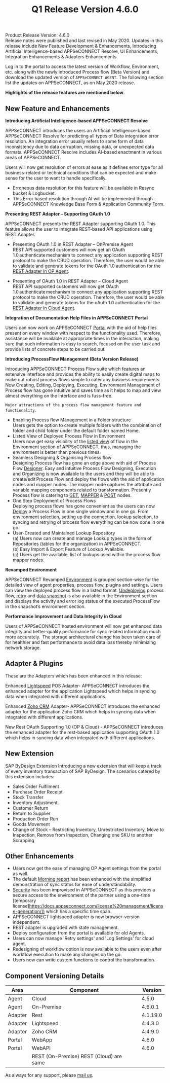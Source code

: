 ﻿---
title: "Q1 Release Version 4.6.0"
toc: true
tag: developers
category: "release-notes"
menus: 
    2020Release:
        title: "Q1 V 4.6.0"
        weight: 4
        icon: fa fa-wpexplorer
        identifier: Q1Release
---
Product Release Version: 4.6.0   
Release notes were published and last revised in May 2020. 
Updates in this release include New Feature Development & Enhancements, Introducing Artificial Intelligence-based APPSeCONNECT Resolve, UI Enhancements, 
Integration Enhancements & Adapters Enhancements.
     
Log in to the portal to access the latest version of Workflow, Environment, etc. 
along with the newly introduced Process flow (Beta Version) and download the updated version of 
`APPSeCONNECT AGENT`. The following section list the updates on APPSeCONNECT, as on May 2020 release.  

**Highlights of the release features are mentioned below**.

## New Feature and Enhancements

**Introducing Artificial Intelligence-based APPSeCONNECT Resolve**

APPSeCONNECT introduces the users an Artificial Intelligence-based APPSeCONNECT Resolve for predicting all types of Data integration error resolution. 
An integration error usually refers to some form of data inconsistency due to data corruption, missing data, or unexpected data formats. 
APPSeCONNECT Resolve includes AI-based enactment in various areas of APPSeCONNECT.

Users will now get resolution of errors at ease as it defines error type for all business-related or technical conditions that can be expected and make sense for the user to want to handle specifically. 

* Erroneous data resolution for this feature will be available in Resync bucket & Logbucket.  
* This Error based resolution through AI will be implemented through - APPSeCONNECT Knowledge Base Form & Application Community Form.  

**Presenting REST Adapter – Supporting OAuth 1.0**

APPSeCONNECT presents the REST Adapter supporting OAuth 1.0. This feature allows the user to integrate REST-based API applications using REST Adapter.

* Presenting OAuth 1.0 in REST Adapter – OnPremise Agent  
REST API supported customers will now get an OAuth 1.0 authenticate mechanism to 
connect any application supporting REST protocol to make the CRUD operation. 
Therefore, the user would be able to validate and generate tokens for the 
OAuth 1.0 authentication for the [REST Adapter in OP Agent](https://docs.appseconnect.com/connectors/OAuth1.0/#process-to-configure-oauth-10-in-rest-adapter---oauth-10). 

* Presenting of OAuth 1.0 in REST Adapter – Cloud Agent   
REST API supported customers will now get OAuth 1.0 authenticate mechanism to 
connect any application supporting REST protocol to make the CRUD operation. 
Therefore, the user would be able to validate and generate tokens for the 
oAuth 1.0 authentication for the [REST Adapter in Cloud Agent](https://docs.appseconnect.com/connectors/OAuth1.0/#process-to-configure-oauth-10-in--rest-adapter--cloud-agent).  

**Integration of Documentation Help Files in APPSeCONNECT Portal**  

Users can now work on APPSeCONNECT [Portal](https://portal.appseconnect.com/Account/Login?ReturnUrl=%2f#!) with the aid of help files present on every window with respect to the functionality used. Therefore, assistance will be available at appropriate times in the interaction, making sure that such information is easy to search, focused on the user task and provide lists of concrete steps to be carried out.

**Introducing ProcessFlow Management (Beta Version Release)**

Introducing APPSeCONNECT Process Flow suite which features an extensive interface and provides the ability to easily create digital maps to make out robust process flows simple to cater any business requirements. Now Creating, Editing, Deploying, Executing, Environment Management of Process flow has gone intuitive and saves time as it helps to map and view almost everything on the interface and is fuss-free.

`Major attractions of the process flow management feature and functionality`.

* Enabling Process flow Management in a Folder structure  
Users gets the option to create multiple folders with the combination of folder and child folder under the default folder named Home.
* Listed View of Deployed Process Flow in Environment  
Users now get easy visibility of the [listed view](https://docs.appseconnect.com/processflow/processflow-listing-page/) of flow in the Environment section of APPSeCONNECT, thus, managing the environment is better than previous times. 
* Seamless Designing & Organising Process flow  
Designing Process flow has gone an edge above with aid of Process Flow [Designer](https://docs.appseconnect.com/processflow/designer-processflow/). Easy and intuitive Process Flow Designing, Execution and Organizing is now available to the users and they will be able to create/edit Process Flow and deploy the flows with the aid of application nodes and mapper nodes. The mapper node captures the attribute and variable mapping components related to transformation. Presently Process flow is catering to [GET](https://docs.appseconnect.com/processflow/working-with-GET/), [MAPPER](https://docs.appseconnect.com/processflow/working-with-mapper/) & [POST](https://docs.appseconnect.com/processflow/working-with-POST/) nodes. 
* One Step Deployment of Process Flows  
Deploying process flows has gone convenient as the users can now [Deploy](https://docs.appseconnect.com/processflow/deploying-and-executing-processfloww/) a Process Flow in one single window and in one go. From environment selection, setting up the connection, lookup selection, to syncing and retrying of process flow everything can be now done in one go. 
* User-Created and Maintained Lookup Repository  
    (a) Users now can create and manage Lookup types in the form of Repositories (tables for the organization) in APPSeCONNECT.  
    (b) Easy Import & Export Feature of Lookup Available.  
    (c) Users get the available, list of lookups used within the process flow mapper nodes.  

**Revamped Environment**

APPSeCONNECT Revamped [Environment](https://docs.appseconnect.com/deployment/Environment-Management/) is grouped section-wise for the detailed view of
 agent properties, process flow, plugins and settings. Users can view the deployed
 process flow in a listed format. [Undeploying](https://docs.appseconnect.com/processflow/deploying-and-executing-processfloww/) process flow, [retry](https://docs.appseconnect.com/processflow/retry-processflow/) and [data snapshot](https://docs.appseconnect.com/processflow/snapshot-processflow/)
 is also available in the Environment section and displays the activity and error
 log status of the executed ProcessFlow in the snapshot’s environment section.

**Performance Improvement and Data Integrity in Cloud**

Users of APPSeCONNECT hosted environment will now get enhanced data integrity 
and better-quality performance for sync related information much more accurately.  
The storage architectural change has been taken care of for healthier and fast 
performance to avoid data loss thereby minimizing network storage.

## Adapter & Plugins

These are the Adapters which has been enhanced in this release: 

Enhanced [Lightspeed](https://docs.appseconnect.com/connectors/Lightspeed/) POS Adapter-   APPSeCONNECT introduces the enhanced adapter for the application Lightspeed which helps in syncing data when integrated with different applications.    

Enhanced [Zoho CRM](https://docs.appseconnect.com/connectors/zohocrmv2/) Adapter-   APPSeCONNECT introduces the enhanced adapter for the application Zoho CRM which helps in syncing data when integrated with different applications.  

New Rest OAuth Supporting 1.0 (OP & Cloud) - APPSeCONNECT introduces the enhanced adapter for the rest-based application supporting OAuth 1.0 which helps in syncing data when integrated with different applications.  

## New Extension

SAP ByDesign Extension 
Introducing a new extension that will keep a track of every inventory transaction of SAP ByDesign. The scenarios catered by this extension includes: 

- Sales Order Fulfilment  
- Purchase Order Receipt  
- Stock Transfer
- Inventory Adjustment.
- Customer Return
- Return to Supplier
- Production Order Run
- Goods Movement
- Change of Stock – Restricting Inventory, Unrestricted Inventory, Move to Inspection, Remove from Inspection, Changing one SKU to another
Scrapping

## Other Enhancements

* Users now get the ease of managing OP Agent settings from the portal as well.  
* The default [Morning report](https://docs.appseconnect.com/rule/default-rule-for-morning-report/) has been enhanced with the simplified demonstration of sync status for ease of understandability. 
* [Security](https://docs.appseconnect.com/security/security/) has been improvised in APPSeCONNECT as this provides a secure access to the environment of the partner using a one-time [temporary license]https://docs.appseconnect.com/license%20management/license-generation/() which has a specific time span. 
* APPSeCONNECT lightspeed adapter is now browser-version independent. 
* REST adapter is upgraded with state management. 
* Deploy configuration from the portal is available for old Agents. 
* Users can now manage 'Retry settings' and 'Log Settings' for cloud agent. 
* Redesigning of workflow option is now available to the users even after workflow execution to make any changes on the go. 
* Users now can write custom functions to control the transformation. 

## Component Versioning Details

|Area|Component|Version|
|---|---|----|
|Agent|Cloud|4.5.0|
|Agent|On-Premise|4.6.0.1|
|Adapter|Rest|4.1.19.0|
|Adapter|Lightspeed|4.4.3.0|
|Adapter|Zoho CRM|4.4.9.0|
|Portal|WebApp|4.6.0|
|Portal|WebAPI|4.6.0|
||REST (On-Premise) REST (Cloud) are same ||
 

As always for any support, please [mail us](support@appseconnect.com).








